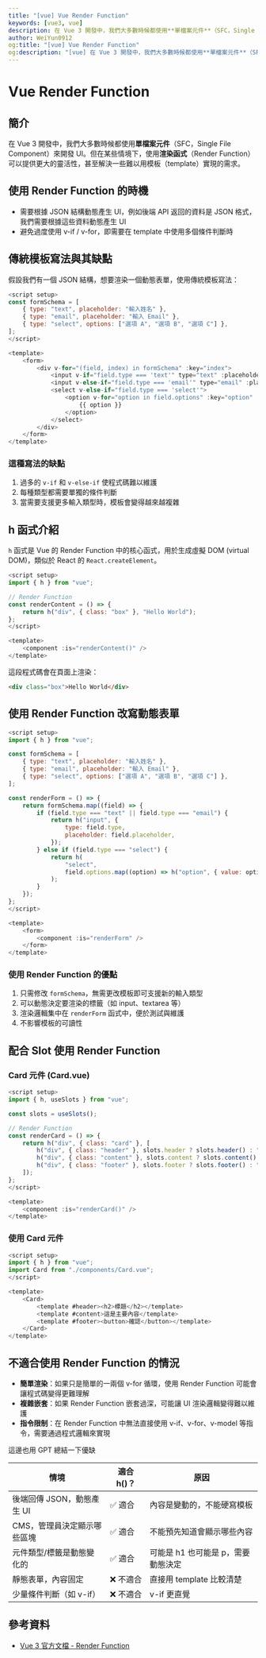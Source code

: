 ```yaml
---
title: "[vue] Vue Render Function"
keywords: [vue3, vue]
description: 在 Vue 3 開發中，我們大多數時候都使用**單檔案元件**（SFC，Single File Component）來開發 UI。但在某些情境下，使用**渲染函式**（Render Function）可以提供更大的靈活性，甚至解決一些難以用模板（template）實現的需求。
author: WeiYun0912
og:title: "[vue] Vue Render Function"
og:description: "[vue] 在 Vue 3 開發中，我們大多數時候都使用**單檔案元件**（SFC，Single File Component）來開發 UI。但在某些情境下，使用**渲染函式**（Render Function）可以提供更大的靈活性，甚至解決一些難以用模板（template）實現的需求。"
---
```


# Vue Render Function

## 簡介

在 Vue 3 開發中，我們大多數時候都使用**單檔案元件**（SFC，Single File Component）來開發 UI。但在某些情境下，使用**渲染函式**（Render Function）可以提供更大的靈活性，甚至解決一些難以用模板（template）實現的需求。

## 使用 Render Function 的時機

-   需要根據 JSON 結構動態產生 UI，例如後端 API 返回的資料是 JSON 格式，我們需要根據這些資料動態產生 UI
-   避免過度使用 v-if / v-for，即需要在 template 中使用多個條件判斷時

## 傳統模板寫法與其缺點

假設我們有一個 JSON 結構，想要渲染一個動態表單，使用傳統模板寫法：

```javascript
<script setup>
const formSchema = [
    { type: "text", placeholder: "輸入姓名" },
    { type: "email", placeholder: "輸入 Email" },
    { type: "select", options: ["選項 A", "選項 B", "選項 C"] },
];
</script>

<template>
    <form>
        <div v-for="(field, index) in formSchema" :key="index">
            <input v-if="field.type === 'text'" type="text" :placeholder="field.placeholder" />
            <input v-else-if="field.type === 'email'" type="email" :placeholder="field.placeholder" />
            <select v-else-if="field.type === 'select'">
                <option v-for="option in field.options" :key="option" :value="option">
                    {{ option }}
                </option>
            </select>
        </div>
    </form>
</template>
```

### 這種寫法的缺點

1. 過多的 `v-if` 和 `v-else-if` 使程式碼難以維護
2. 每種類型都需要單獨的條件判斷
3. 當需要支援更多輸入類型時，模板會變得越來越複雜

## h 函式介紹

`h` 函式是 Vue 的 Render Function 中的核心函式，用於生成虛擬 DOM (virtual DOM)，類似於 React 的 `React.createElement`。

```javascript
<script setup>
import { h } from "vue";

// Render Function
const renderContent = () => {
    return h("div", { class: "box" }, "Hello World");
};
</script>

<template>
    <component :is="renderContent()" />
</template>
```

這段程式碼會在頁面上渲染：

```html
<div class="box">Hello World</div>
```

## 使用 Render Function 改寫動態表單

```javascript
<script setup>
import { h } from "vue";

const formSchema = [
    { type: "text", placeholder: "輸入姓名" },
    { type: "email", placeholder: "輸入 Email" },
    { type: "select", options: ["選項 A", "選項 B", "選項 C"] },
];

const renderForm = () => {
    return formSchema.map((field) => {
        if (field.type === "text" || field.type === "email") {
            return h("input", {
                type: field.type,
                placeholder: field.placeholder,
            });
        } else if (field.type === "select") {
            return h(
                "select",
                field.options.map((option) => h("option", { value: option }, option))
            );
        }
    });
};
</script>

<template>
    <form>
        <component :is="renderForm" />
    </form>
</template>
```

### 使用 Render Function 的優點

1. 只需修改 `formSchema`，無需更改模板即可支援新的輸入類型
2. 可以動態決定要渲染的標籤（如 input、textarea 等）
3. 渲染邏輯集中在 `renderForm` 函式中，便於測試與維護
4. 不影響模板的可讀性

## 配合 Slot 使用 Render Function

### Card 元件 (Card.vue)

```javascript
<script setup>
import { h, useSlots } from "vue";

const slots = useSlots();

// Render Function
const renderCard = () => {
    return h("div", { class: "card" }, [
        h("div", { class: "header" }, slots.header ? slots.header() : "無標題"),
        h("div", { class: "content" }, slots.content ? slots.content() : "無內容"),
        h("div", { class: "footer" }, slots.footer ? slots.footer() : "無按鈕"),
    ]);
};
</script>

<template>
    <component :is="renderCard()" />
</template>
```

### 使用 Card 元件

```javascript
<script setup>
import { h } from "vue";
import Card from "./components/Card.vue";
</script>

<template>
    <Card>
        <template #header><h2>標題</h2></template>
        <template #content>這是主要內容</template>
        <template #footer><button>確認</button></template>
    </Card>
</template>
```

## 不適合使用 Render Function 的情況

-   **簡單渲染**：如果只是簡單的一兩個 v-for 循環，使用 Render Function 可能會讓程式碼變得更難理解
-   **複雜嵌套**：如果 Render Function 嵌套過深，可能讓 UI 渲染邏輯變得難以維護
-   **指令限制**：在 Render Function 中無法直接使用 v-if、v-for、v-model 等指令，需要通過程式邏輯來實現

這邊也用 GPT 總結一下優缺

| 情境                        | 適合 h()？ | 原因                               |
| --------------------------- | ---------- | ---------------------------------- |
| 後端回傳 JSON，動態產生 UI  | ✅ 適合    | 內容是變動的，不能硬寫模板         |
| CMS，管理員決定顯示哪些區塊 | ✅ 適合    | 不能預先知道會顯示哪些內容         |
| 元件類型/標籤是動態變化的   | ✅ 適合    | 可能是 h1 也可能是 p，需要動態決定 |
| 靜態表單，內容固定          | ❌ 不適合  | 直接用 template 比較清楚           |
| 少量條件判斷（如 v-if）     | ❌ 不適合  | v-if 更直覺                        |

## 參考資料

-   [Vue 3 官方文檔 - Render Function](https://vuejs.org/guide/extras/render-function)
